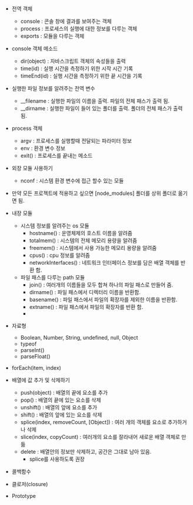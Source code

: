 - 전역 객체
  - console : 콘솔 창에 결과를 보여주는 객체
  - process : 프로세스의 실행에 대한 정보를 다루는 객체
  - exports : 모듈을 다루는 객체

- console 객체 메소드
  - dir(object) : 자바스크립트 객체의 속성들을 출력
  - time(id) : 실행 시간을 측정하기 위한 시작 시간 기록
  - timeEnd(id) : 실행 시간을 측정하기 위한 끝 시간을 기록

- 실행한 파일 정보를 알려주는 전역 변수 
  - __filename : 실행한 파일의 이름을 출력. 파일의 전체 패스가 출력 됨.
  - __dirname : 실행한 파일이 들어 있는 폴더를 출력. 폴더의 전체 패스가 출력 됨.

- process 객체
  - argv : 프로세스를 실행할때 전달되는 파라미터 정보
  - env : 환경 변수 정보
  - exit() : 프로세스를 끝내는 메소드

- 외장 모듈 사용하기
  - nconf : 시스템 환경 변수에 접근 할수 있는 모듈

- 만약 모든 프로젝트에 적용하고 싶으면 [node_modules] 폴더를 상위 폴더로 옮기면 됨.
  
- 내장 모듈
  - 시스템 정보를 알려주는 os 모듈
    - hostname() : 운영체제의 호스트 이름을 알려줌
    - totalmem() : 시스템의 전체 메모리 용량을 알려줌
    - freemem() : 시스템에서 사용 가능한 메모리 용량을 알려줌
    - cpus() : cpu 정보를 알려줌
    - networkInterfaces() : 네트워크 인터페이스 정보를 담은 배열 객체를 반환 함.
  - 파일 패스를 다루는 path 모듈
    - join() : 여러개의 이름들을 모두 합쳐 하나의 파일 패스로 만들어 줌. 
    - dirname() : 파일 패스에서 디렉터리 이름을 반환함. 
    - basename() : 파일 패스에서 파일의 확장자를 제외한 이름을 반환함.
    - extname() : 파일 패스에서 파일의 확장자를 반환 함.
    - 
- 자료형
  - Boolean, Number, String, undefined, null, Object
  - typeof
  - parseInt()
  - parseFloat()
  
- forEach(item, index)
- 배열에 값 추가 및 삭제하기
  - push(object) : 배열의 끝에 요소를 추가
  - pop() : 배열의 끝에 있는 요소를 삭제
  - unshift() : 배열의 앞에 요소를 추가
  - shift() : 배열의 앞에 있는 요소를 삭제
  - splice(index, removeCount, [Object]) : 여러 개의 객체를 요소로 추가하거나 삭제
  - slice(index, copyCount) : 여러개의 요소를 잘라내어 새로운 배열 객체로 만듦
  - delete : 배열안의 정보만 삭제하고, 공간은 그대로 남아 있음.
    - splice를 사용하도록 권장
- 콜백함수
- 클로저(closure)
- Prototype
